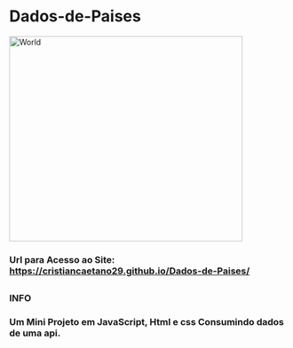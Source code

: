 # Dados-de-Paises

<img src="https://www.suno.com.br/wp-content/uploads/2021/02/principais-bolsas-de-valores-do-mundo-scaled.jpg" alt="World" width="420px" height="370px">

### Url para Acesso ao Site: https://cristiancaetano29.github.io/Dados-de-Paises/

##
### INFO

### Um Mini Projeto em JavaScript, Html e css Consumindo dados de uma api.

